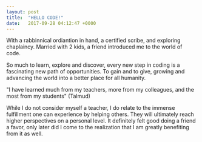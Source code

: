 ```yaml
---
layout: post
title:  "HELLO CODE!"
date:   2017-09-28 04:12:47 +0000
---
```




With a rabbinnical ordiantion in hand, a certified scribe, and exploring chaplaincy. Married with 2 kids, a friend introduced me to the world of code.

So much to learn, explore and discover, every new step in coding is a fascinating new path of opportunities. To gain and to give, growing and advancing the world into a better place for all humanity.

"I have learned much from my teachers, more from my colleagues, and the most from my students" (Talmud)

While I do not consider myself a teacher, I do relate to the immense fulfillment one can experience by helping others. They will ultimately reach higher perspectives on a personal level.
It definitely felt good doing a friend a favor, only later did I come to the realization that I am greatly benefiting from it as well.
